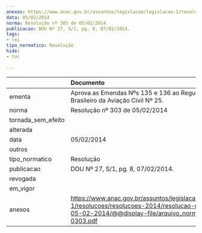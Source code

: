 ```yaml
---
anexos: https://www.anac.gov.br/assuntos/legislacao/legislacao-1/resolucoes/resolucoes-2014/resolucao-no-303-de-05-02-2014/@@display-file/arquivo_norma/RA2014-0303.pdf
data: 05/02/2014
norma: Resolução nº 303 de 05/02/2014
publicacao: DOU Nº 27, S/1, pg. 8, 07/02/2014.
tags:
- lei
tipo_normatico: Resolução
hide: 
- toc 
 
---
```


|                    | Documento                                                                                                                                                       |
|:-------------------|:----------------------------------------------------------------------------------------------------------------------------------------------------------------|
| ementa             | Aprova as Emendas Nºs 135 e 136 ao Regulamento Brasileiro da Aviação Civil Nº 25.                                                                               |
| norma              | Resolução nº 303 de 05/02/2014                                                                                                                                  |
| tornada_sem_efeito |                                                                                                                                                                 |
| alterada           |                                                                                                                                                                 |
| data               | 05/02/2014                                                                                                                                                      |
| outros             |                                                                                                                                                                 |
| tipo_normatico     | Resolução                                                                                                                                                       |
| publicacao         | DOU Nº 27, S/1, pg. 8, 07/02/2014.                                                                                                                              |
| revogada           |                                                                                                                                                                 |
| em_vigor           |                                                                                                                                                                 |
| anexos             | https://www.anac.gov.br/assuntos/legislacao/legislacao-1/resolucoes/resolucoes-2014/resolucao-no-303-de-05-02-2014/@@display-file/arquivo_norma/RA2014-0303.pdf |